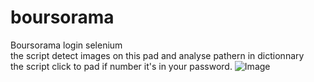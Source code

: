 # boursorama
Boursorama login selenium  
the script detect images on this pad and analyse pathern in dictionnary  
the script click to pad if number it's in your password. 
![Image](https://i.ibb.co/X2kDQHp/Capture-d-cran-du-2022-04-25-13-05-07.png)
